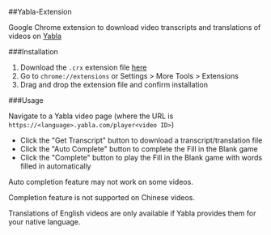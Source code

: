 ##Yabla-Extension

Google Chrome extension to download video transcripts and translations of videos on [Yabla](https://www.yabla.com/)

###Installation

1. Download the `.crx` extension file [here]()
2. Go to `chrome://extensions` or Settings > More Tools > Extensions
3. Drag and drop the extension file and confirm installation

###Usage

Navigate to a Yabla video page (where the URL is `https://<language>.yabla.com/player<video ID>`)

* Click the "Get Transcript" button to download a transcript/translation file
* Click the "Auto Complete" button to complete the Fill in the Blank game
* Click the "Complete" button to play the Fill in the Blank game with words filled in automatically

Auto completion feature may not work on some videos. 

Completion feature is not supported on Chinese videos.

Translations of English videos are only available if Yabla provides them for your native language.